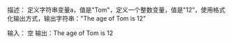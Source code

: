 # 
描述： 定义字符串变量a，值是"Tom"，定义一个整数变量，值是"12”，使用格式化输出方式，输出字符串："The age of Tom is 12"

输入： 空 输出：The age of Tom is 12